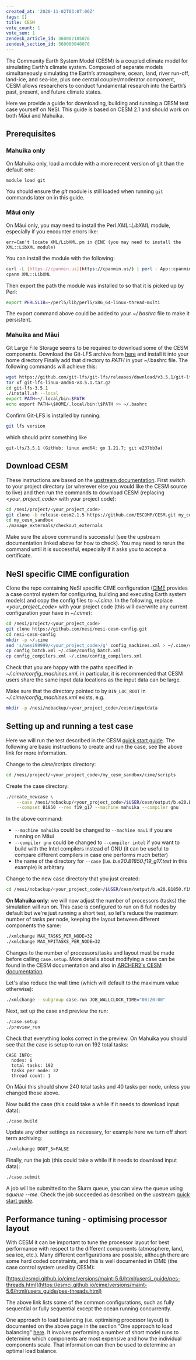 ```yaml
---
created_at: '2020-11-02T03:07:06Z'
tags: []
title: CESM
vote_count: 1
vote_sum: 1
zendesk_article_id: 360002105076
zendesk_section_id: 360000040076
---
```


The Community Earth System Model (CESM) is a coupled climate model for
simulating Earth’s climate system. Composed of separate models
simultaneously simulating the Earth’s atmosphere, ocean, land, river
run-off, land-ice, and sea-ice, plus one central coupler/moderator
component, CESM allows researchers to conduct fundamental research into
the Earth’s past, present, and future climate states.

Here we provide a guide for downloading, building and running a CESM
test case yourself on NeSI. This guide is based on CESM 2.1 and should work on
both Māui and Mahuika.

## Prerequisites

### Mahuika only

On Mahuika only, load a module with a more recent version of git than the default one:

```
module load git
```

You should ensure the *git* module is still loaded when running `git` commands
later on in this guide.

### Māui only

On Māui only, you may need to install the Perl *XML::LibXML* module,
especially if you encounter errors like:

```
err=Can't locate XML/LibXML.pm in @INC (you may need to install the XML::LibXML module)
```

You can install the module with the following:

```sh
curl -L [https://cpanmin.us](https://cpanmin.us/) | perl - App::cpanminus 
cpanm XML::LibXML
```

Then export the path the module was installed to so that it is picked up by Perl:

```sh
export PERL5LIB=~/perl5/lib/perl5/x86_64-linux-thread-multi
```

The export command above could be added to your *~/.bashrc* file to make it persistent.

### Mahuika and Māui

Git Large File Storage seems to be required to download some of the CESM
components. Download the Git-LFS archive from
[here](https://git-lfs.github.com/) and install it into your home directory
Finally add that directory to *PATH* in your ~/.bashrc file.
The following commands will achieve this:

```sh
wget https://github.com/git-lfs/git-lfs/releases/download/v3.5.1/git-lfs-linux-amd64-v3.5.1.tar.gz
tar xf git-lfs-linux-amd64-v3.5.1.tar.gz
cd git-lfs-3.5.1
./install.sh --local
export PATH=~/.local/bin:$PATH
echo export PATH=\$HOME/.local/bin:\$PATH >> ~/.bashrc
```

Confirm Git-LFS is installed by running:

```sh
git lfs version
```

which should print something like

```
git-lfs/3.5.1 (GitHub; linux amd64; go 1.21.7; git e237bb3a)
```

## Download CESM

These instructions are based on the [upstream documentation](https://escomp.github.io/CESM/release-cesm2/downloading_cesm.html).
First switch to your project directory (or wherever else you would like
the CESM source to live) and then run the commands to download CESM
(replacing *&lt;your\_project\_code&gt;* with your project code):

``` sh
cd /nesi/project/<your_project_code>
git clone -b release-cesm2.1.5 https://github.com/ESCOMP/CESM.git my_cesm_sandbox
cd my_cesm_sandbox
./manage_externals/checkout_externals
```

Make sure the above command is successful (see the upstream
documentation linked above for how to check). You may need to rerun the
command until it is successful, especially if it asks you to accept a
certificate.

## NeSI specific CIME configuration

Clone the repo containing NeSI specific CIME configuration
([CIME](http://esmci.github.io/cime/versions/master/html/what_cime/index.html)
provides a case control system for configuring, building and executing
Earth system models) and copy the config files to *~/.cime*. In the
following, replace *&lt;your\_project\_code&gt;* with your project code
(this will overwrite any current configuration your have in *~/.cime*):

``` sh
cd /nesi/project/<your_project_code>
git clone https://github.com/nesi/nesi-cesm-config.git
cd nesi-cesm-config
mkdir -p ~/.cime
sed 's/nesi99999/<your_project_code>/g' config_machines.xml > ~/.cime/config_machines.xml
cp config_batch.xml ~/.cime/config_batch.xml
cp config_compilers.xml ~/.cime/config_compilers.xml
```

Check that you are happy with the paths specified in
*~/.cime/config\_machines.xml*, in particular, it is recommended that
CESM users share the same input data locations as the input data can be
large.

Make sure that the directory pointed to by `DIN_LOC_ROOT` in *~/.cime/config_machines.xml* exists, e.g.

```sh
mkdir -p /nesi/nobackup/<your_project_code>/cesm/inputdata
```

## Setting up and running a test case

Here we will run the test described in the CESM [quick start
guide](https://escomp.github.io/CESM/release-cesm2/quickstart.html). The
following are basic instructions to create and run the case, see the
above link for more information.

Change to the *cime/scripts* directory:

``` sh
cd /nesi/project/<your_project_code>/my_cesm_sandbox/cime/scripts
```

Create the case directory:

```sh
./create_newcase \
    --case /nesi/nobackup/<your_project_code>/$USER/cesm/output/b.e20.B1850.f19_g17.test \
    --compset B1850 --res f19_g17 --machine mahuika --compiler gnu
```

In the above command:

- `--machine mahuika` could be changed to `--machine maui` if you are running on Māui
- `--compiler gnu` could be changed to `--compiler intel` if you want to build with the Intel compilers instead of GNU (it can be useful to compare different compilers in case one performs much better)
- the name of the directory for `--case` (i.e. *b.e20.B1850.f19\_g17.test* in this example) is arbitrary

Change to the new case directory that you just created:

```sh
cd /nesi/nobackup/<your_project_code>/$USER/cesm/output/b.e20.B1850.f19_g17.test
```

**On Mahuika only**: we will now adjust the number of processors (tasks) the simulation will run on. This case is configured to run on 6 full nodes by default but we're just running a short test, so let's reduce the maximum number of tasks per node, keeping the layout between different components the same:

```sh
./xmlchange MAX_TASKS_PER_NODE=32
./xmlchange MAX_MPITASKS_PER_NODE=32
```

Changes to the number of processors/tasks and layout must be made before calling `case.setup`.
More details about modifying a case can be found in the CESM documentation and also in [ARCHER2's CESM documentation](https://docs.archer2.ac.uk/research-software/cesm213_run/#making-changes-to-a-case).

Let's also reduce the wall time (which will default to the maximum value otherwise):

```sh
./xmlchange --subgroup case.run JOB_WALLCLOCK_TIME="00:20:00"
```

Next, set up the case and preview the run:

``` sh
./case.setup
./preview_run
```

Check that everything looks correct in the preview. On Mahuika you should see that the case is setup to run on 192 total tasks:

```
CASE INFO:
  nodes: 6
  total tasks: 192
  tasks per node: 32
  thread count: 1
```

On Māui this should show 240 total tasks and 40 tasks per node, unless you changed those above.

Now build the case (this could take a while if it needs to download input data):

``` sh
./case.build
```

Update any other settings as necessary, for example here we turn off short
term archiving:

``` sh
./xmlchange DOUT_S=FALSE
```

Finally, run the job (this could take a while if it needs to download input data):

``` sh
./case.submit
```

A job will be submitted to the Slurm queue, you can view the queue using
*squeue --me*. Check the job succeeded as described on the upstream
[quick start guide](https://escomp.github.io/CESM/release-cesm2/quickstart.html#run-the-case).

## Performance tuning - optimising processor layout

With CESM it can be important to tune the processor layout for best
performance with respect to the different components (atmosphere, land,
sea ice, etc.). Many different configurations are possible, although
there are some hard coded constraints, and this is well documented in
CIME (the case control system used by CESM):

[https://esmci.github.io/cime/versions/maint-5.6/html/users\_guide/pes-threads.html](https://esmci.github.io/cime/versions/maint-5.6/html/users_guide/pes-threads.html)

The above link lists some of the common configurations, such as fully
sequential or fully sequential except the ocean running concurrently.

One approach to load balancing (i.e. optimising processor layout) is
documented on the above page in the section "One approach to load
balancing"
[here](https://esmci.github.io/cime/versions/maint-5.6/html/users_guide/pes-threads.html).
It involves performing a number of short model runs to determine which
components are most expensive and how the individual components scale.
That information can then be used to determine an optimal load balance.

